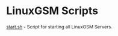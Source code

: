 # LinuxGSM Scripts
<font style="font-size:12px"> [start.sh](https://github.com/Hillbillyer/Basic-Scripts/blob/main/LinuxGSM-Scripts/start.sh) - 
Script for starting all LinuxGSM Servers.<br>
</font>